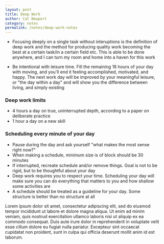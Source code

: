 ```yaml
---
layout: post
title: Deep Work
author: Cal Newport
category: notes
permalink: /notes/deep-work-notes
---
```


- Focusing deeply on a single task without interuptions is the definition of deep work and the method for producing quality work becoming the best at a certain task/in a certain field etc. This is able to be done anywhere, and I can turn my room and home into a haven for this work

- Be intentional with leisure time. Fill the remaining 16 hours of your day with moving, and you'll end it feeling accomplished, motivated, and happy. The next work day will be improved by your meaningful leisure, or "the day within a day" and will show you the difference between living, and simply existing

### Deep work limits
- 4 hours a day on true, uninterrupted depth, according to a paper on deliberate practice
- 1 hour a day on a new skill

### Scheduling every minute of your day
- Pause during the day and ask yourself "what makes the most sense right now?"
- When making a schedule, minimum size is of block should be 30 minutes
- If interrupted, recreate schedule and/or remove things. Goal is not to be rigid, but to be thoughtful about your day
- Deep work requires you to respect your time. Scheduling your day will make sure you can do everything that matters to you and how shallow some activities are
- A schedule should be treated as a guideline for your day. Some structure is better than no structure at all

Lorem ipsum dolor sit amet, consectetur adipiscing elit, sed do eiusmod tempor incididunt ut labore et dolore magna aliqua. Ut enim ad minim veniam, quis nostrud exercitation ullamco laboris nisi ut aliquip ex ea commodo consequat. Duis aute irure dolor in reprehenderit in voluptate velit esse cillum dolore eu fugiat nulla pariatur. Excepteur sint occaecat cupidatat non proident, sunt in culpa qui officia deserunt mollit anim id est laborum.
